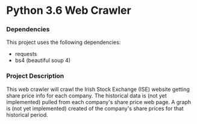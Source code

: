 # Python 3.6 Web Crawler

### Dependencies

This project uses the following dependencies:

* requests
* bs4 (beautiful soup 4)


### Project Description

This web crawler will crawl the Irish Stock Exchange (ISE) website getting share price info for each company.
The historical data is (not yet implemented) pulled from each company's share price web page.
A graph is (not yet implemented) created of the company's share prices for that historical period. 